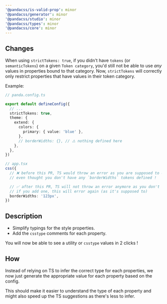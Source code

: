 ```yaml
---
'@pandacss/is-valid-prop': minor
'@pandacss/generator': minor
'@pandacss/studio': minor
'@pandacss/types': minor
'@pandacss/core': minor
---
```


## Changes

When using `strictTokens: true`, if you didn't have `tokens` (or `semanticTokens`) on a given `Token category`, you'd
still not be able to use _any_ values in properties bound to that category. Now, `strictTokens` will correctly only
restrict properties that have values in their token category.

Example:

```ts
// panda.config.ts

export default defineConfig({
  // ...
  strictTokens: true,
  theme: {
    extend: {
      colors: {
        primary: { value: 'blue' },
      },
      // borderWidths: {}, // ⚠️ nothing defined here
    },
  },
})
```

```ts
// app.tsx
css({
  // ❌ before this PR, TS would throw an error as you are supposed to only use Tokens
  // even thought you don't have any `borderWidths` tokens defined !

  // ✅ after this PR, TS will not throw an error anymore as you don't have any `borderWidths` tokens
  // if you add one, this will error again (as it's supposed to)
  borderWidths: '123px',
})
```

## Description

- Simplify typings for the style properties.
- Add the `csstype` comments for each property.

You will now be able to see a utility or `csstype` values in 2 clicks !

## How

Instead of relying on TS to infer the correct type for each properties, we now just generate the appropriate value for
each property based on the config.

This should make it easier to understand the type of each property and might also speed up the TS suggestions as there's
less to infer.
